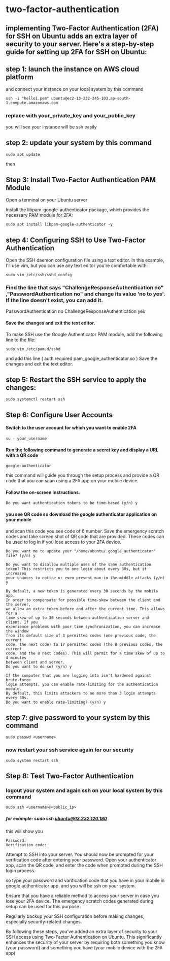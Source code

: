 # two-factor-authentication
## implementing Two-Factor Authentication (2FA) for SSH on Ubuntu adds an extra layer of security to your server. Here's a step-by-step guide for setting up 2FA for SSH on Ubuntu:
## step 1: launch the instance on AWS cloud platform 
 and connect your instance on your local system by this command 
```
ssh -i "hello1.pem" ubuntu@ec2-13-232-245-103.ap-south-1.compute.amazonaws.com
```
### replace with your_private_key and your_public_key  
you will see your instance will be ssh easily

## step 2: update your system by this command
```
sudo apt update
```
then 
## Step 3: Install Two-Factor Authentication PAM Module
Open a terminal on your Ubuntu server

Install the libpam-google-authenticator package, which provides the necessary PAM module for 2FA:
```
sudo apt install libpam-google-authenticator -y
```
## step 4: Configuring SSH to Use Two-Factor Authentication

Open the SSH daemon configuration file using a text editor. In this example, I'll use vim, but you can use any text editor you're comfortable with:
```
sudo vim /etc/ssh/sshd_config
```
### Find the line that says "ChallengeResponseAuthentication no" ,"PasswordAuthentication no" and change its value 'no to yes'. If the line doesn't exist, you can add it.

PasswordAuthentication no
ChallengeResponseAuthentication yes
#### Save the changes and exit the text editor.
To make SSH use the Google Authenticator PAM module, add the following line to the file:
```
sudo vim /etc/pam.d/sshd
```
and add this line 
( auth required pam_google_authenticator.so ) 
Save the changes and exit the text editor.
## step 5: Restart the SSH service to apply the changes:
```
sudo systemctl restart ssh
```
## Step 6: Configure User Accounts
#### Switch to the user account for which you want to enable 2FA
```
su - your_username
```
#### Run the following command to generate a secret key and display a URL with a QR code
```
google-authenticator
```
this command will guide you through the setup process and provide a QR code that you can scan using a 2FA app on your mobile device.
#### Follow the on-screen instructions.

```
Do you want authentication tokens to be time-based (y/n) y
```
#### you see QR code so download the google authenticator application on your mobile
and scan this code you see code of 6 number.
Save the emergency scratch codes and take screen shot of QR code that are provided. These codes can be used to log in if you lose access to your 2FA device.
```
Do you want me to update your "/home/ubuntu/.google_authenticator" file? (y/n) y
```
```
Do you want to disallow multiple uses of the same authentication
token? This restricts you to one login about every 30s, but it increases
your chances to notice or even prevent man-in-the-middle attacks (y/n) y
```
```
By default, a new token is generated every 30 seconds by the mobile app.
In order to compensate for possible time-skew between the client and the server,
we allow an extra token before and after the current time. This allows for a
time skew of up to 30 seconds between authentication server and client. If you
experience problems with poor time synchronization, you can increase the window
from its default size of 3 permitted codes (one previous code, the current
code, the next code) to 17 permitted codes (the 8 previous codes, the current
code, and the 8 next codes). This will permit for a time skew of up to 4 minutes
between client and server.
Do you want to do so? (y/n) y
```

```
If the computer that you are logging into isn't hardened against brute-force
login attempts, you can enable rate-limiting for the authentication module.
By default, this limits attackers to no more than 3 login attempts every 30s.
Do you want to enable rate-limiting? (y/n) y
```
## step 7: give password to your system by this command 
```
sudo passwd <username>
```
### now restart your ssh service again for our security 
```
sudo system restart ssh
```
## Step 8: Test Two-Factor Authentication
### logout your system and again ssh on your local system by this command
```
sudo ssh <username>@<public_ip>
```
##### for example: sudo ssh ubuntu@13.232.120.180
this will show you 
```
Password: 
Verification code:
```
Attempt to SSH into your server. You should now be prompted for your verification code after entering your password.
Open your authenticator app, scan the QR code, and enter the code when prompted during the SSH login process.

so type your password and varification code that you have in your mobile in google authenticator app.
and you will be ssh on your system.


Ensure that you have a reliable method to access your server in case you lose your 2FA device. The emergency scratch codes generated during setup can be used for this purpose.

Regularly backup your SSH configuration before making changes, especially security-related changes.

By following these steps, you've added an extra layer of security to your SSH access using Two-Factor Authentication on Ubuntu. This significantly enhances the security of your server by requiring both something you know (your password) and something you have (your mobile device with the 2FA app)
